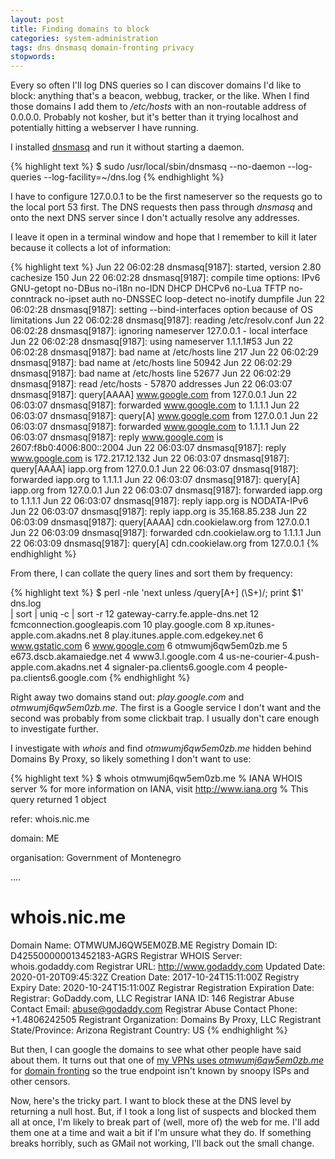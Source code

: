 ```yaml
---
layout: post
title: Finding domains to block
categories: system-administration
tags: dns dnsmasq domain-fronting privacy
stopwords:
---
```


Every so often I'll log DNS queries so I can discover domains I'd like
to block: anything that's a beacon, webbug, tracker, or the like. When
I find those domains I add them to */etc/hosts* with an non-routable
address of 0.0.0.0. Probably not kosher, but it's better than it
trying localhost and potentially hitting a webserver I have running.

<!--more-->

I installed [dnsmasq](http://www.thekelleys.org.uk/dnsmasq/) and run it
without starting a daemon.

{% highlight text %}
$ sudo /usr/local/sbin/dnsmasq --no-daemon --log-queries --log-facility=~/dns.log
{% endhighlight %}

I have to configure 127.0.0.1 to be the first nameserver so the
requests go to the local port 53 first. The DNS requests then pass
through *dnsmasq* and onto the next DNS server since I don't actually
resolve any addresses.

I leave it open in a terminal window and hope that I remember to kill
it later because it collects a lot of information:

{% highlight text %}
Jun 22 06:02:28 dnsmasq[9187]: started, version 2.80 cachesize 150
Jun 22 06:02:28 dnsmasq[9187]: compile time options: IPv6 GNU-getopt no-DBus no-i18n no-IDN DHCP DHCPv6 no-Lua TFTP no-conntrack no-ipset auth no-DNSSEC loop-detect no-inotify dumpfile
Jun 22 06:02:28 dnsmasq[9187]: setting --bind-interfaces option because of OS limitations
Jun 22 06:02:28 dnsmasq[9187]: reading /etc/resolv.conf
Jun 22 06:02:28 dnsmasq[9187]: ignoring nameserver 127.0.0.1 - local interface
Jun 22 06:02:28 dnsmasq[9187]: using nameserver 1.1.1.1#53
Jun 22 06:02:28 dnsmasq[9187]: bad name at /etc/hosts line 217
Jun 22 06:02:29 dnsmasq[9187]: bad name at /etc/hosts line 50942
Jun 22 06:02:29 dnsmasq[9187]: bad name at /etc/hosts line 52677
Jun 22 06:02:29 dnsmasq[9187]: read /etc/hosts - 57870 addresses
Jun 22 06:03:07 dnsmasq[9187]: query[AAAA] www.google.com from 127.0.0.1
Jun 22 06:03:07 dnsmasq[9187]: forwarded www.google.com to 1.1.1.1
Jun 22 06:03:07 dnsmasq[9187]: query[A] www.google.com from 127.0.0.1
Jun 22 06:03:07 dnsmasq[9187]: forwarded www.google.com to 1.1.1.1
Jun 22 06:03:07 dnsmasq[9187]: reply www.google.com is 2607:f8b0:4006:800::2004
Jun 22 06:03:07 dnsmasq[9187]: reply www.google.com is 172.217.12.132
Jun 22 06:03:07 dnsmasq[9187]: query[AAAA] iapp.org from 127.0.0.1
Jun 22 06:03:07 dnsmasq[9187]: forwarded iapp.org to 1.1.1.1
Jun 22 06:03:07 dnsmasq[9187]: query[A] iapp.org from 127.0.0.1
Jun 22 06:03:07 dnsmasq[9187]: forwarded iapp.org to 1.1.1.1
Jun 22 06:03:07 dnsmasq[9187]: reply iapp.org is NODATA-IPv6
Jun 22 06:03:07 dnsmasq[9187]: reply iapp.org is 35.168.85.238
Jun 22 06:03:09 dnsmasq[9187]: query[AAAA] cdn.cookielaw.org from 127.0.0.1
Jun 22 06:03:09 dnsmasq[9187]: forwarded cdn.cookielaw.org to 1.1.1.1
Jun 22 06:03:09 dnsmasq[9187]: query[A] cdn.cookielaw.org from 127.0.0.1
{% endhighlight %}

From there, I can collate the query lines and sort them by frequency:

{% highlight text %}
$ perl -nle 'next unless /query\[A+] (\S+)/; print $1' dns.log \
    | sort | uniq -c | sort -r
  12 gateway-carry.fe.apple-dns.net
  12 fcmconnection.googleapis.com
  10 play.google.com
   8 xp.itunes-apple.com.akadns.net
   8 play.itunes.apple.com.edgekey.net
   6 www.gstatic.com
   6 www.google.com
   6 otmwumj6qw5em0zb.me
   5 e673.dscb.akamaiedge.net
   4 www3.l.google.com
   4 us-ne-courier-4.push-apple.com.akadns.net
   4 signaler-pa.clients6.google.com
   4 people-pa.clients6.google.com
{% endhighlight %}

Right away two domains stand out: *play.google.com* and
*otmwumj6qw5em0zb.me*. The first is a Google service I don't want and
the second was probably from some clickbait trap. I usually don't care
enough to investigate further.

I investigate with *whois* and find *otmwumj6qw5em0zb.me* hidden
behind Domains By Proxy, so likely something I don't want to use:

{% highlight text %}
$ whois otmwumj6qw5em0zb.me
% IANA WHOIS server
% for more information on IANA, visit http://www.iana.org
% This query returned 1 object

refer:        whois.nic.me

domain:       ME

organisation: Government of Montenegro

....

# whois.nic.me

Domain Name: OTMWUMJ6QW5EM0ZB.ME
Registry Domain ID: D425500000013452183-AGRS
Registrar WHOIS Server: whois.godaddy.com
Registrar URL: http://www.godaddy.com
Updated Date: 2020-01-20T09:45:32Z
Creation Date: 2017-10-24T15:11:00Z
Registry Expiry Date: 2020-10-24T15:11:00Z
Registrar Registration Expiration Date:
Registrar: GoDaddy.com, LLC
Registrar IANA ID: 146
Registrar Abuse Contact Email: abuse@godaddy.com
Registrar Abuse Contact Phone: +1.4806242505
Registrant Organization: Domains By Proxy, LLC
Registrant State/Province: Arizona
Registrant Country: US
{% endhighlight %}

But then, I can google the domains to see what other people have said
about them. It turns out that one of [my VPNs uses *otmwumj6qw5em0zb.me*](https://www.reddit.com/r/nordvpn/comments/8oslys/suspicious_domains/)
for [domain fronting](https://www.andreafortuna.org/2018/05/07/domain-fronting-in-a-nutshell/) so the true endpoint isn't known by snoopy ISPs and
other censors.

Now, here's the tricky part. I want to block these at the DNS level
by returning a null host. But, if I took a long list of suspects and
blocked them all at once, I'm likely to break part of (well, more of)
the web for me. I'll add them one at a time and wait a bit if I'm unsure
what they do. If something breaks horribly, such as GMail not working,
I'll back out the small change.
